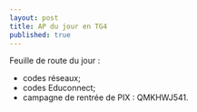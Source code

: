```yaml
---
layout: post
title: AP du jour en TG4
published: true
---
```

Feuille de route du jour : 

* codes réseaux;
* codes Educonnect;
* campagne de rentrée de PIX : QMKHWJ541.



